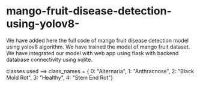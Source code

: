 # mango-fruit-disease-detection-using-yolov8-
We have added here the full code of mango fruit disease detection model using yolov8 algorithm. We have trained the model of mango fruit dataset. We have integrated our model with web app using flask with backend database connectivity using sqlite.

classes used ==>    class_names = {
                   0: "Alternaria",
                   1: "Anthracnose",
                   2: "Black Mold Rot",
                   3: "Healthy",
                   4: "Stem End Rot"}
